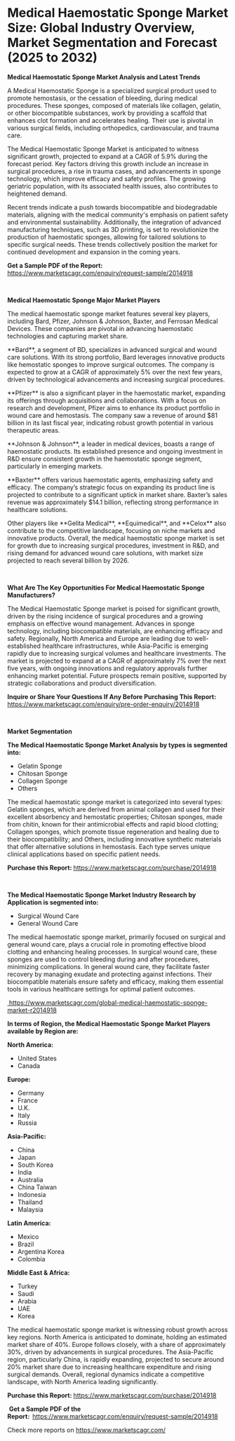 <p><h1>Medical Haemostatic Sponge Market Size: Global Industry Overview, Market Segmentation and Forecast (2025 to 2032)</h1></p><p><strong>Medical Haemostatic Sponge Market Analysis and Latest Trends</strong></p>
<p><p>A Medical Haemostatic Sponge is a specialized surgical product used to promote hemostasis, or the cessation of bleeding, during medical procedures. These sponges, composed of materials like collagen, gelatin, or other biocompatible substances, work by providing a scaffold that enhances clot formation and accelerates healing. Their use is pivotal in various surgical fields, including orthopedics, cardiovascular, and trauma care.</p><p>The Medical Haemostatic Sponge Market is anticipated to witness significant growth, projected to expand at a CAGR of 5.9% during the forecast period. Key factors driving this growth include an increase in surgical procedures, a rise in trauma cases, and advancements in sponge technology, which improve efficacy and safety profiles. The growing geriatric population, with its associated health issues, also contributes to heightened demand.</p><p>Recent trends indicate a push towards biocompatible and biodegradable materials, aligning with the medical community's emphasis on patient safety and environmental sustainability. Additionally, the integration of advanced manufacturing techniques, such as 3D printing, is set to revolutionize the production of haemostatic sponges, allowing for tailored solutions to specific surgical needs. These trends collectively position the market for continued development and expansion in the coming years.</p></p>
<p><strong>Get a Sample PDF of the Report:&nbsp;</strong> <a href="https://www.marketscagr.com/enquiry/request-sample/2014918?utm_campaign=2770&utm_medium=2&utm_source=Github&utm_content=ia&utm_term=29032025&utm_id=medical-haemostatic-sponge">https://www.marketscagr.com/enquiry/request-sample/2014918</a></p>
<p>&nbsp;</p>
<p><strong>Medical Haemostatic Sponge Major Market Players</strong></p>
<p><p>The medical haemostatic sponge market features several key players, including Bard, Pfizer, Johnson & Johnson, Baxter, and Ferrosan Medical Devices. These companies are pivotal in advancing haemostatic technologies and capturing market share.</p><p>**Bard**, a segment of BD, specializes in advanced surgical and wound care solutions. With its strong portfolio, Bard leverages innovative products like hemostatic sponges to improve surgical outcomes. The company is expected to grow at a CAGR of approximately 5% over the next few years, driven by technological advancements and increasing surgical procedures.</p><p>**Pfizer** is also a significant player in the haemostatic market, expanding its offerings through acquisitions and collaborations. With a focus on research and development, Pfizer aims to enhance its product portfolio in wound care and hemostasis. The company saw a revenue of around $81 billion in its last fiscal year, indicating robust growth potential in various therapeutic areas.</p><p>**Johnson & Johnson**, a leader in medical devices, boasts a range of haemostatic products. Its established presence and ongoing investment in R&D ensure consistent growth in the haemostatic sponge segment, particularly in emerging markets.</p><p>**Baxter** offers various haemostatic agents, emphasizing safety and efficacy. The company’s strategic focus on expanding its product line is projected to contribute to a significant uptick in market share. Baxter’s sales revenue was approximately $14.1 billion, reflecting strong performance in healthcare solutions.</p><p>Other players like **Gelita Medical**, **Equimedical**, and **Celox** also contribute to the competitive landscape, focusing on niche markets and innovative products. Overall, the medical haemostatic sponge market is set for growth due to increasing surgical procedures, investment in R&D, and rising demand for advanced wound care solutions, with market size projected to reach several billion by 2026.</p></p>
<p>&nbsp;</p>
<p><strong>What Are The Key Opportunities For Medical Haemostatic Sponge Manufacturers?</strong></p>
<p><p>The Medical Haemostatic Sponge market is poised for significant growth, driven by the rising incidence of surgical procedures and a growing emphasis on effective wound management. Advances in sponge technology, including biocompatible materials, are enhancing efficacy and safety. Regionally, North America and Europe are leading due to well-established healthcare infrastructures, while Asia-Pacific is emerging rapidly due to increasing surgical volumes and healthcare investments. The market is projected to expand at a CAGR of approximately 7% over the next five years, with ongoing innovations and regulatory approvals further enhancing market potential. Future prospects remain positive, supported by strategic collaborations and product diversification.</p></p>
<p><strong>Inquire or Share Your Questions If Any Before Purchasing This Report:</strong> <a href="https://www.marketscagr.com/enquiry/pre-order-enquiry/2014918?utm_campaign=2770&utm_medium=2&utm_source=Github&utm_content=ia&utm_term=29032025&utm_id=medical-haemostatic-sponge">https://www.marketscagr.com/enquiry/pre-order-enquiry/2014918</a></p>
<p>&nbsp;</p>
<p><strong>Market Segmentation</strong></p>
<p><strong>The Medical Haemostatic Sponge Market Analysis by types is segmented into:</strong></p>
<p><ul><li>Gelatin Sponge</li><li>Chitosan Sponge</li><li>Collagen Sponge</li><li>Others</li></ul></p>
<p><p>The medical haemostatic sponge market is categorized into several types: Gelatin sponges, which are derived from animal collagen and used for their excellent absorbency and hemostatic properties; Chitosan sponges, made from chitin, known for their antimicrobial effects and rapid blood clotting; Collagen sponges, which promote tissue regeneration and healing due to their biocompatibility; and Others, including innovative synthetic materials that offer alternative solutions in hemostasis. Each type serves unique clinical applications based on specific patient needs.</p></p>
<p><strong>Purchase this Report:&nbsp;</strong><a href="https://www.marketscagr.com/purchase/2014918?utm_campaign=2770&utm_medium=2&utm_source=Github&utm_content=ia&utm_term=29032025&utm_id=medical-haemostatic-sponge">https://www.marketscagr.com/purchase/2014918</a></p>
<p>&nbsp;</p>
<p><strong>The Medical Haemostatic Sponge Market Industry Research by Application is segmented into:</strong></p>
<p><ul><li>Surgical Wound Care</li><li>General Wound Care</li></ul></p>
<p><p>The medical haemostatic sponge market, primarily focused on surgical and general wound care, plays a crucial role in promoting effective blood clotting and enhancing healing processes. In surgical wound care, these sponges are used to control bleeding during and after procedures, minimizing complications. In general wound care, they facilitate faster recovery by managing exudate and protecting against infections. Their biocompatible materials ensure safety and efficacy, making them essential tools in various healthcare settings for optimal patient outcomes.</p></p>
<p><a href="https://www.marketscagr.com/global-medical-haemostatic-sponge-market-r2014918?utm_campaign=2770&utm_medium=2&utm_source=Github&utm_content=ia&utm_term=29032025&utm_id=medical-haemostatic-sponge">&nbsp;https://www.marketscagr.com/global-medical-haemostatic-sponge-market-r2014918</a></p>
<p><strong>In terms of Region, the Medical Haemostatic Sponge Market Players available by Region are:</strong></p>
<p>
    <p> <strong> North America: </strong>
        <ul>
            <li>United States</li>
            <li>Canada</li>
        </ul>
        </p> 
    <p> <strong> Europe: </strong>
        <ul>
            <li>Germany</li>
            <li>France</li>
            <li>U.K.</li>
            <li>Italy</li>
            <li>Russia</li>
        </ul>
        </p> 
    <p> <strong> Asia-Pacific: </strong>
        <ul>
            <li>China</li>
            <li>Japan</li>
            <li>South Korea</li>
            <li>India</li>
            <li>Australia</li>
            <li>China Taiwan</li>
            <li>Indonesia</li>
            <li>Thailand</li>
            <li>Malaysia</li>
        </ul>
        </p> 
    <p> <strong> Latin America: </strong>
        <ul>
            <li>Mexico</li>
            <li>Brazil</li>
            <li>Argentina Korea</li>
            <li>Colombia</li>
        </ul>
        </p> 
    <p> <strong> Middle East & Africa: </strong>
        <ul>
            <li>Turkey</li>
            <li>Saudi</li>
            <li>Arabia</li>
            <li>UAE</li>
            <li>Korea</li>
        </ul>
    </p>
    </p>
<p><p>The medical haemostatic sponge market is witnessing robust growth across key regions. North America is anticipated to dominate, holding an estimated market share of 40%. Europe follows closely, with a share of approximately 30%, driven by advancements in surgical procedures. The Asia-Pacific region, particularly China, is rapidly expanding, projected to secure around 20% market share due to increasing healthcare expenditure and rising surgical demands. Overall, regional dynamics indicate a competitive landscape, with North America leading significantly.</p></p>
<p><strong>Purchase this Report: </strong><a href="https://www.marketscagr.com/purchase/2014918?utm_campaign=2770&utm_medium=2&utm_source=Github&utm_content=ia&utm_term=29032025&utm_id=medical-haemostatic-sponge">https://www.marketscagr.com/purchase/2014918</a></p>
<p>&nbsp;<strong>Get a Sample PDF of the Report:&nbsp;&nbsp;</strong><a href="https://www.marketscagr.com/enquiry/request-sample/2014918?utm_campaign=2770&utm_medium=2&utm_source=Github&utm_content=ia&utm_term=29032025&utm_id=medical-haemostatic-sponge">https://www.marketscagr.com/enquiry/request-sample/2014918</a></p>
<p><strong></strong></p>
<p>Check more reports on <a href="https://www.marketscagr.com/?utm_campaign=2770&utm_medium=2&utm_source=Github&utm_content=ia&utm_term=29032025&utm_id=medical-haemostatic-sponge">https://www.marketscagr.com/</a></p>